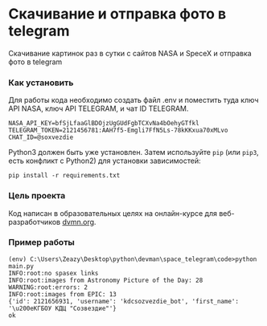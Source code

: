 # Скачивание и отправка фото в telegram

Скачивание картинок раз в сутки с сайтов NASA и SpeceX и отправка фото в telegram

### Как установить

Для работы кода необходимо создать файл .env и поместить туда ключ API NASA, ключ API TELEGRAM, и чат ID TELEGRAM.
```
NASA_API_KEY=bfSjLfaaGlBDOjzUgGUdFgbTCXvNa4bOehyGTfkl
TELEGRAM_TOKEN=2121456781:AAH7f5-Emgli7FfN5Ls-78kKKxua70xMLvo
CHAT_ID=@soxvezdie
```

Python3 должен быть уже установлен. 
Затем используйте `pip` (или `pip3`, есть конфликт с Python2) для установки зависимостей:
```
pip install -r requirements.txt
```

### Цель проекта

Код написан в образовательных целях на онлайн-курсе для веб-разработчиков [dvmn.org](https://dvmn.org/).

### Пример работы

```
(env) C:\Users\Zeazy\Desktop\python\devman\space_telegram\code>python main.py
INFO:root:no spasex links
INFO:root:images from Astronomy Picture of the Day: 28
WARNING:root:errors: 2
INFO:root:images from EPIC: 13
{'id': 2121656931, 'username': 'kdcsozvezdie_bot', 'first_name': '\u200eКГБОУ КДЦ "Созвездие"'}
ok
```
